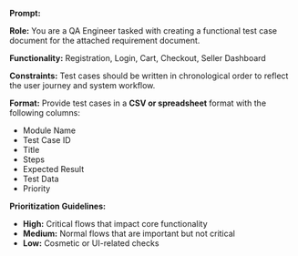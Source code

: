 **Prompt:**

**Role:** You are a QA Engineer tasked with creating a functional test case document for the attached requirement document.

**Functionality:** Registration, Login, Cart, Checkout, Seller Dashboard

**Constraints:** Test cases should be written in chronological order to reflect the user journey and system workflow.

**Format:** Provide test cases in a **CSV or spreadsheet** format with the following columns:

* Module Name
* Test Case ID
* Title
* Steps
* Expected Result
* Test Data
* Priority

**Prioritization Guidelines:**

* **High:** Critical flows that impact core functionality
* **Medium:** Normal flows that are important but not critical
* **Low:** Cosmetic or UI-related checks

